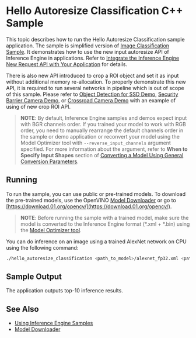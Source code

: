 # Hello Autoresize Classification C++ Sample

This topic describes how to run the Hello Autoresize Classification sample application.
The sample is simplified version of [Image Classification Sample](./inference-engine/samples/classification_sample/README.md).
It demonstrates how to use the new input autoresize API of Inference Engine in applications. Refer to
[Integrate the Inference Engine New Request API with Your Application](./docs/IE_DG/Integrate_with_customer_application_new_API.md) for details.

There is also new API introduced to crop a ROI object and set it as input without additional memory re-allocation.
To properly demonstrate this new API, it is required to run several networks in pipeline which is out of scope of this sample.
Please refer to [Object Detection for SSD Demo](./inference-engine/samples/object_detection_demo_ssd_async/README.md),
[Security Barrier Camera Demo](./inference-engine/samples/security_barrier_camera_demo/README.md), or
[Crossroad Camera Demo](./inference-engine/samples/crossroad_camera_demo/README.md) with an example of using of new crop ROI API.

> **NOTE**: By default, Inference Engine samples and demos expect input with BGR channels order. If you trained your model to work with RGB order, you need to manually rearrange the default channels order in the sample or demo application or reconvert your model using the Model Optimizer tool with `--reverse_input_channels` argument specified. For more information about the argument, refer to **When to Specify Input Shapes** section of [Converting a Model Using General Conversion Parameters](./docs/MO_DG/prepare_model/convert_model/Converting_Model_General.md).

## Running

To run the sample, you can use public or pre-trained models. To download the pre-trained models, use the OpenVINO [Model Downloader](https://github.com/opencv/open_model_zoo/tree/2018/model_downloader) or go to [https://download.01.org/opencv/](https://download.01.org/opencv/).

> **NOTE**: Before running the sample with a trained model, make sure the model is converted to the Inference Engine format (\*.xml + \*.bin) using the [Model Optimizer tool](./docs/MO_DG/Deep_Learning_Model_Optimizer_DevGuide.md).

You can do inference on an image using a trained AlexNet network on CPU using the following command:
```sh
./hello_autoresize_classification <path_to_model>/alexnet_fp32.xml <path_to_image>/cat.bmp CPU
```

## Sample Output

The application outputs top-10 inference results.

## See Also
* [Using Inference Engine Samples](./docs/IE_DG/Samples_Overview.md)
* [Model Downloader](https://github.com/opencv/open_model_zoo/tree/2018/model_downloader)
